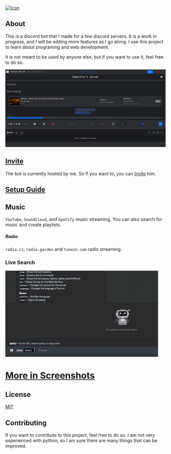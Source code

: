 [![Icon](https://raw.githubusercontent.com/Tomer27cz/nicholas_the_7th/master/.github/icon.svg)](#readme)

## About

This is a discord bot that I made for a few discord servers. It is a work in progress, and I will be adding more features as I go along. I use this project to learn about programing and web development.

It is not meant to be used by anyone else, but if you want to use it, feel free to do so.

[![Dashboard](https://raw.githubusercontent.com/Tomer27cz/nicholas_the_7th/master/.github/dashboard.png)](#readme)

## [Invite](https://discord.com/api/oauth2/authorize?client_id=1007004463933952120&permissions=3198017&scope=bot)

The bot is currently hosted by me. So if you want to, you can [Invite](https://discord.com/api/oauth2/authorize?client_id=1007004463933952120&permissions=3198017&scope=bot) him.

## [Setup Guide](.github/SETUP.md)

## Music

`YouTube`, `SoundCloud`, and `Spotify` music streaming. You can also search for music and create playlists.

##### Radio

`radia.cz`, `radio.garden` and `tunein.com` radio streaming.

### Live Search

![youtube_search.gif](https://raw.githubusercontent.com/Tomer27cz/nicholas_the_7th/master/.github/youtube_search.gif)

# [More in Screenshots](.github/SCREENSHOTS.md)


[//]: # (## Credits)

[//]: # ()
[//]: # (- [discord.py]&#40;https://github.com/Rapptz/discord.py&#41; by Rapptz)

[//]: # (- [flask]&#40;https://github.com/pallets/flask&#41; by pallets)

[//]: # (- [yt-dlp]&#40;https://github.com/yt-dlp/yt-dlp&#41;)

[//]: # (- [youtube-search-python]&#40;https://github.com/alexmercerind/youtube-search-python&#41; by alexmercerind)

[//]: # (- [requests]&#40;https://github.com/psf/requests&#41; by psf)

[//]: # (- [BeautifulSoup]&#40;https://www.crummy.com/software/BeautifulSoup/&#41; by Leonard Richardson)

[//]: # (- [spotipy]&#40;https://github.com/spotipy-dev/spotipy&#41;)

[//]: # (- [soundcloud-lib]&#40;https://github.com/3jackdaws/soundcloud-lib&#41; by 3jackdaws)

[//]: # (- [DiscordChatExporterPy]&#40;https://github.com/mahtoid/DiscordChatExporterPy&#41; by mahtoid)

## License

[MIT](https://choosealicense.com/licenses/mit/)

## Contributing

If you want to contribute to this project, feel free to do so. I am not very experienced with python, so I am sure there are many things that can be improved.
